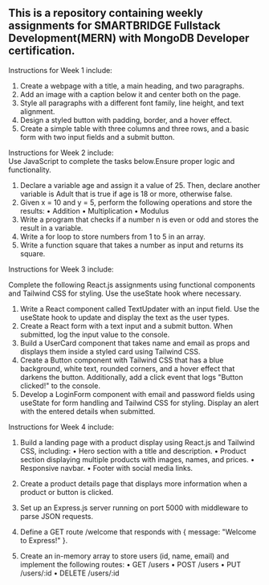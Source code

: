 ## This is a repository containing weekly assignments for SMARTBRIDGE Fullstack Development(MERN) with MongoDB Developer certification.

Instructions for Week 1 include:
1. Create a webpage with a title, a main heading, and two paragraphs.
2. Add an image with a caption below it and center both on the page.
3. Style all paragraphs with a different font family, line height, and text alignment.
4. Design a styled button with padding, border, and a hover effect.
5. Create a simple table with three columns and three rows, and a basic form with two input fields and a submit button.

Instructions for Week 2 include:   
Use JavaScript to complete the tasks below.Ensure proper logic and functionality.
1. Declare a variable age and assign it a value of 25. Then, declare another variable is Adult that is true if age is 18 or more, otherwise false.
2. Given x = 10 and y = 5, perform the following operations and store the results:
• Addition
• Multiplication
• Modulus
3. Write a program that checks if a number n is even or odd and stores the result in a variable.
4. Write a for loop to store numbers from 1 to 5 in an array.
5. Write a function square that takes a number as input and returns its square.

Instructions for Week 3 include:

Complete the following React.js assignments using functional components and Tailwind CSS for styling. Use the useState hook where necessary.
1. Write a React component called TextUpdater with an input field. Use the useState hook to update and display the text as the user types.
2. Create a React form with a text input and a submit button. When submitted, log the input value to the console.
3. Build a UserCard component that takes name and email as props and displays them inside a styled card using Tailwind CSS.
4. Create a Button component with Tailwind CSS that has a blue background, white text, rounded corners, and a hover effect that darkens the button. Additionally, add a click event that logs "Button clicked!" to the console.
5. Develop a LoginForm component with email and password fields using useState for form handling and Tailwind CSS for styling. Display an alert with the entered details when submitted.

Instructions for Week 4 include:
1. Build a landing page with a product display using React.js and Tailwind CSS, including:
• Hero section with a title and description.
• Product section displaying multiple products
with images, names, and prices.
• Responsive navbar.
• Footer with social media links.

2. Create a product details page that displays more information when a product or button is clicked.
3. Set up an Express.js server running on port 5000 with middleware to parse JSON requests.
4. Define a GET route /welcome that responds with
{ message: "Welcome to Express!" }.
5. Create an in-memory array to store users (id, name, email) and implement the following routes:
• GET /users
• POST /users
• PUT /users/:id
• DELETE /users/:id
